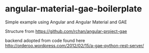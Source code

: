 angular-material-gae-boilerplate
===================

Simple example using Angular and Angular Material and GAE

Structure from
https://github.com/rchan/angular-project-gae

backend adopted from code found here
http://orderoo.wordpress.com/2012/02/15/a-gae-python-rest-server/

